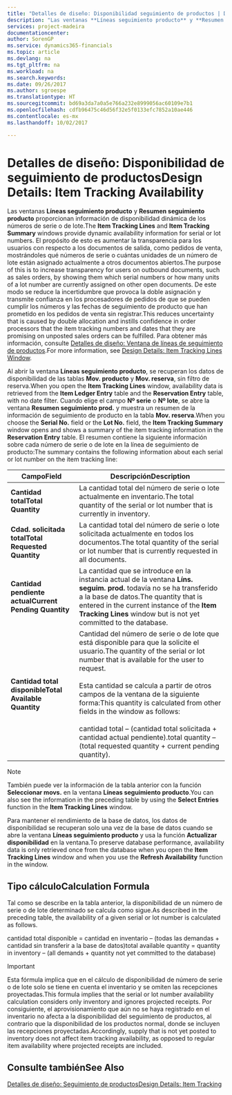 ```yaml
---
title: "Detalles de diseño: Disponibilidad seguimiento de productos | Documentos de Microsoft"
description: "Las ventanas **Líneas seguimiento producto** y **Resumen seguimiento producto** proporcionan información de disponibilidad dinámica de los números de serie o de lote. El propósito de esto es aumentar la transparencia para los usuarios con respecto a los documentos de salida, como pedidos de venta, mostrándoles qué números de serie o cuántas unidades de un número de lote están asignado actualmente a otros documentos abiertos. De este modo se reduce la incertidumbre que provoca la doble asignación y transmite confianza en los procesadores de pedidos de que se pueden cumplir los números y las fechas de seguimiento de producto que han prometido en los pedidos de venta sin registrar."
services: project-madeira
documentationcenter: 
author: SorenGP
ms.service: dynamics365-financials
ms.topic: article
ms.devlang: na
ms.tgt_pltfrm: na
ms.workload: na
ms.search.keywords: 
ms.date: 09/26/2017
ms.author: sgroespe
ms.translationtype: HT
ms.sourcegitcommit: bd69a3da7a0a5e766a232e8999056ac60109e7b1
ms.openlocfilehash: cdfb96475c46d56f32e5f0133efc7852a10ae446
ms.contentlocale: es-mx
ms.lasthandoff: 10/02/2017

---
```

# <a name="design-details-item-tracking-availability"></a><span data-ttu-id="f8e4e-105">Detalles de diseño: Disponibilidad de seguimiento de productos</span><span class="sxs-lookup"><span data-stu-id="f8e4e-105">Design Details: Item Tracking Availability</span></span>
<span data-ttu-id="f8e4e-106">Las ventanas **Líneas seguimiento producto** y **Resumen seguimiento producto** proporcionan información de disponibilidad dinámica de los números de serie o de lote.</span><span class="sxs-lookup"><span data-stu-id="f8e4e-106">The **Item Tracking Lines** and **Item Tracking Summary** windows provide dynamic availability information for serial or lot numbers.</span></span> <span data-ttu-id="f8e4e-107">El propósito de esto es aumentar la transparencia para los usuarios con respecto a los documentos de salida, como pedidos de venta, mostrándoles qué números de serie o cuántas unidades de un número de lote están asignado actualmente a otros documentos abiertos.</span><span class="sxs-lookup"><span data-stu-id="f8e4e-107">The purpose of this is to increase transparency for users on outbound documents, such as sales orders, by showing them which serial numbers or how many units of a lot number are currently assigned on other open documents.</span></span> <span data-ttu-id="f8e4e-108">De este modo se reduce la incertidumbre que provoca la doble asignación y transmite confianza en los procesadores de pedidos de que se pueden cumplir los números y las fechas de seguimiento de producto que han prometido en los pedidos de venta sin registrar.</span><span class="sxs-lookup"><span data-stu-id="f8e4e-108">This reduces uncertainty that is caused by double allocation and instills confidence in order processors that the item tracking numbers and dates that they are promising on unposted sales orders can be fulfilled.</span></span> <span data-ttu-id="f8e4e-109">Para obtener más información, consulte [Detalles de diseño: Ventana de líneas de seguimiento de productos](design-details-item-tracking-lines-window.md).</span><span class="sxs-lookup"><span data-stu-id="f8e4e-109">For more information, see [Design Details: Item Tracking Lines Window](design-details-item-tracking-lines-window.md).</span></span>  

 <span data-ttu-id="f8e4e-110">Al abrir la ventana **Líneas seguimiento producto**, se recuperan los datos de disponibilidad de las tablas **Mov. producto** y **Mov. reserva**, sin filtro de reserva.</span><span class="sxs-lookup"><span data-stu-id="f8e4e-110">When you open the **Item Tracking Lines** window, availability data is retrieved from the **Item Ledger Entry** table and the **Reservation Entry** table, with no date filter.</span></span> <span data-ttu-id="f8e4e-111">Cuando elige el campo **Nº serie** o **Nº lote**, se abre la ventana **Resumen seguimiento prod.** y muestra un resumen de la información de seguimiento de producto en la tabla **Mov. reserva**.</span><span class="sxs-lookup"><span data-stu-id="f8e4e-111">When you choose the **Serial No.** field or the **Lot No.** field, the **Item Tracking Summary** window opens and shows a summary of the item tracking information in the **Reservation Entry** table.</span></span> <span data-ttu-id="f8e4e-112">El resumen contiene la siguiente información sobre cada número de serie o de lote en la línea de seguimiento de producto:</span><span class="sxs-lookup"><span data-stu-id="f8e4e-112">The summary contains the following information about each serial or lot number on the item tracking line:</span></span>  

|<span data-ttu-id="f8e4e-113">Campo</span><span class="sxs-lookup"><span data-stu-id="f8e4e-113">Field</span></span>|<span data-ttu-id="f8e4e-114">Descripción</span><span class="sxs-lookup"><span data-stu-id="f8e4e-114">Description</span></span>|  
|---------------------------------|---------------------------------------|  
|<span data-ttu-id="f8e4e-115">**Cantidad total**</span><span class="sxs-lookup"><span data-stu-id="f8e4e-115">**Total Quantity**</span></span>|<span data-ttu-id="f8e4e-116">La cantidad total del número de serie o lote actualmente en inventario.</span><span class="sxs-lookup"><span data-stu-id="f8e4e-116">The total quantity of the serial or lot number that is currently in inventory.</span></span>|  
|<span data-ttu-id="f8e4e-117">**Cdad. solicitada total**</span><span class="sxs-lookup"><span data-stu-id="f8e4e-117">**Total Requested Quantity**</span></span>|<span data-ttu-id="f8e4e-118">La cantidad total del número de serie o lote solicitada actualmente en todos los documentos.</span><span class="sxs-lookup"><span data-stu-id="f8e4e-118">The total quantity of the serial or lot number that is currently requested in all documents.</span></span>|  
|<span data-ttu-id="f8e4e-119">**Cantidad pendiente actual**</span><span class="sxs-lookup"><span data-stu-id="f8e4e-119">**Current Pending Quantity**</span></span>|<span data-ttu-id="f8e4e-120">La cantidad que se introduce en la instancia actual de la ventana **Líns. seguim. prod.** todavía no se ha transferido a la base de datos.</span><span class="sxs-lookup"><span data-stu-id="f8e4e-120">The quantity that is entered in the current instance of the **Item Tracking Lines** window but is not yet committed to the database.</span></span>|  
|<span data-ttu-id="f8e4e-121">**Cantidad total disponible**</span><span class="sxs-lookup"><span data-stu-id="f8e4e-121">**Total Available Quantity**</span></span>|<span data-ttu-id="f8e4e-122">Cantidad del número de serie o de lote que está disponible para que la solicite el usuario.</span><span class="sxs-lookup"><span data-stu-id="f8e4e-122">The quantity of the serial or lot number that is available for the user to request.</span></span><br /><br /> <span data-ttu-id="f8e4e-123">Esta cantidad se calcula a partir de otros campos de la ventana de la siguiente forma:</span><span class="sxs-lookup"><span data-stu-id="f8e4e-123">This quantity is calculated from other fields in the window as follows:</span></span><br /><br /> <span data-ttu-id="f8e4e-124">cantidad total – (cantidad total solicitada + cantidad actual pendiente).</span><span class="sxs-lookup"><span data-stu-id="f8e4e-124">total quantity – (total requested quantity + current pending quantity).</span></span>|  

> [!NOTE]  
>  <span data-ttu-id="f8e4e-125">También puede ver la información de la tabla anterior con la función **Seleccionar movs.** en la ventana **Líneas seguimiento producto**.</span><span class="sxs-lookup"><span data-stu-id="f8e4e-125">You can also see the information in the preceding table by using the **Select Entries** function in the **Item Tracking Lines** window.</span></span>  

 <span data-ttu-id="f8e4e-126">Para mantener el rendimiento de la base de datos, los datos de disponibilidad se recuperan solo una vez de la base de datos cuando se abre la ventana **Líneas seguimiento producto** y usa la función **Actualizar disponibilidad** en la ventana.</span><span class="sxs-lookup"><span data-stu-id="f8e4e-126">To preserve database performance, availability data is only retrieved once from the database when you open the **Item Tracking Lines** window and when you use the **Refresh Availability** function in the window.</span></span>  

## <a name="calculation-formula"></a><span data-ttu-id="f8e4e-127">Tipo cálculo</span><span class="sxs-lookup"><span data-stu-id="f8e4e-127">Calculation Formula</span></span>  
 <span data-ttu-id="f8e4e-128">Tal como se describe en la tabla anterior, la disponibilidad de un número de serie o de lote determinado se calcula como sigue.</span><span class="sxs-lookup"><span data-stu-id="f8e4e-128">As described in the preceding table, the availability of a given serial or lot number is calculated as follows.</span></span>  

 <span data-ttu-id="f8e4e-129">cantidad total disponible = cantidad en inventario – (todas las demandas + cantidad sin transferir a la base de datos)</span><span class="sxs-lookup"><span data-stu-id="f8e4e-129">total available quantity = quantity in inventory – (all demands + quantity not yet committed to the database)</span></span>  

> [!IMPORTANT]  
>  <span data-ttu-id="f8e4e-130">Esta fórmula implica que en el cálculo de disponibilidad de número de serie o de lote solo se tiene en cuenta el inventario y se omiten las recepciones proyectadas.</span><span class="sxs-lookup"><span data-stu-id="f8e4e-130">This formula implies that the serial or lot number availability calculation considers only inventory and ignores projected receipts.</span></span> <span data-ttu-id="f8e4e-131">Por consiguiente, el aprovisionamiento que aún no se haya registrado en el inventario no afecta a la disponibilidad del seguimiento de productos, al contrario que la disponibilidad de los productos normal, donde se incluyen las recepciones proyectadas.</span><span class="sxs-lookup"><span data-stu-id="f8e4e-131">Accordingly, supply that is not yet posted to inventory does not affect item tracking availability, as opposed to regular item availability where projected receipts are included.</span></span>  

## <a name="see-also"></a><span data-ttu-id="f8e4e-132">Consulte también</span><span class="sxs-lookup"><span data-stu-id="f8e4e-132">See Also</span></span>  
 [<span data-ttu-id="f8e4e-133">Detalles de diseño: Seguimiento de productos</span><span class="sxs-lookup"><span data-stu-id="f8e4e-133">Design Details: Item Tracking</span></span>](design-details-item-tracking.md)


